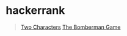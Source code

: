 # hackerrank
> [Two Characters](https://www.hackerrank.com/challenges/two-characters/problem)
> [The Bomberman Game](https://www.hackerrank.com/challenges/bomber-man/problem)
